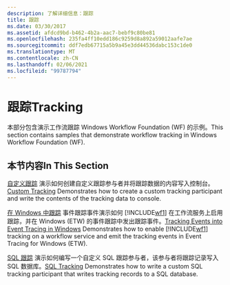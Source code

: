 ```yaml
---
description: 了解详细信息：跟踪
title: 跟踪
ms.date: 03/30/2017
ms.assetid: afdcd9bd-b462-4b2a-aac7-bebf9c80be81
ms.openlocfilehash: 235fa4ff10edd186c9259d8a892a59012aafe7ae
ms.sourcegitcommit: ddf7edb67715a5b9a45e3dd44536dabc153c1de0
ms.translationtype: MT
ms.contentlocale: zh-CN
ms.lasthandoff: 02/06/2021
ms.locfileid: "99787794"
---
```

# <a name="tracking"></a><span data-ttu-id="b4737-103">跟踪</span><span class="sxs-lookup"><span data-stu-id="b4737-103">Tracking</span></span>

<span data-ttu-id="b4737-104">本部分包含演示工作流跟踪 Windows Workflow Foundation (WF) 的示例。</span><span class="sxs-lookup"><span data-stu-id="b4737-104">This section contains samples that demonstrate workflow tracking in Windows Workflow Foundation (WF).</span></span>

## <a name="in-this-section"></a><span data-ttu-id="b4737-105">本节内容</span><span class="sxs-lookup"><span data-stu-id="b4737-105">In This Section</span></span>

 <span data-ttu-id="b4737-106">[自定义跟踪](custom-tracking.md) 演示如何创建自定义跟踪参与者并将跟踪数据的内容写入控制台。</span><span class="sxs-lookup"><span data-stu-id="b4737-106">[Custom Tracking](custom-tracking.md) Demonstrates how to create a custom tracking participant and write the contents of the tracking data to console.</span></span>

 <span data-ttu-id="b4737-107">[在 Windows 中跟踪](tracking-events-into-event-tracing-in-windows.md) 事件跟踪事件演示如何 [!INCLUDE[wf1](../../../../includes/wf1-md.md)] 在工作流服务上启用跟踪，并在 Windows (ETW) 的事件跟踪中发出跟踪事件。</span><span class="sxs-lookup"><span data-stu-id="b4737-107">[Tracking Events into Event Tracing in Windows](tracking-events-into-event-tracing-in-windows.md) Demonstrates how to enable [!INCLUDE[wf1](../../../../includes/wf1-md.md)] tracking on a workflow service and emit the tracking events in Event Tracing for Windows (ETW).</span></span>

 <span data-ttu-id="b4737-108">[SQL 跟踪](sql-tracking.md) 演示如何编写一个自定义 SQL 跟踪参与者，该参与者将跟踪记录写入 SQL 数据库。</span><span class="sxs-lookup"><span data-stu-id="b4737-108">[SQL Tracking](sql-tracking.md) Demonstrates how to write a custom SQL tracking participant that writes tracking records to a SQL database.</span></span>
